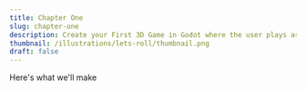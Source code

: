 ```yaml
---
title: Chapter One
slug: chapter-one
description: Create your First 3D Game in Godot where the user plays as a bouncing ball.
thumbnail: /illustrations/lets-roll/thumbnail.png
draft: false
---
```


Here's what we'll make
